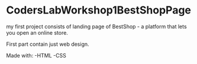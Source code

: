 # CodersLabWorkshop1BestShopPage
my first project consists of landing page of BestShop - a platform that lets you open an online store.

First part contain just web design.

Made with:
-HTML
-CSS

